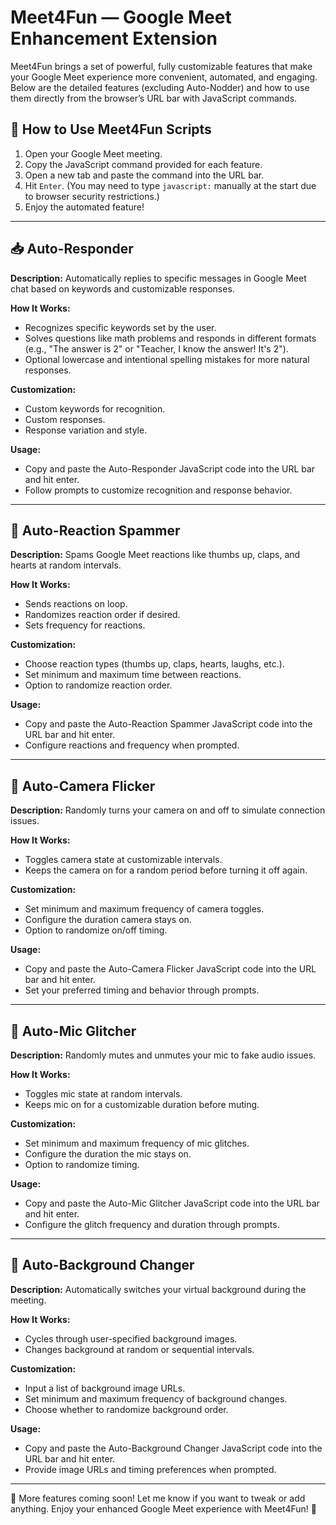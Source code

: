 # Meet4Fun — Google Meet Enhancement Extension

Meet4Fun brings a set of powerful, fully customizable features that make your Google Meet experience more convenient, automated, and engaging. Below are the detailed features (excluding Auto-Nodder) and how to use them directly from the browser’s URL bar with JavaScript commands.

## 🚀 How to Use Meet4Fun Scripts

1. Open your Google Meet meeting.
2. Copy the JavaScript command provided for each feature.
3. Open a new tab and paste the command into the URL bar.
4. Hit `Enter`. (You may need to type `javascript:` manually at the start due to browser security restrictions.)
5. Enjoy the automated feature!

---

## 📥 Auto-Responder

**Description:** Automatically replies to specific messages in Google Meet chat based on keywords and customizable responses.

**How It Works:**
- Recognizes specific keywords set by the user.
- Solves questions like math problems and responds in different formats (e.g., "The answer is 2" or "Teacher, I know the answer! It's 2").
- Optional lowercase and intentional spelling mistakes for more natural responses.

**Customization:**
- Custom keywords for recognition.
- Custom responses.
- Response variation and style.

**Usage:**
- Copy and paste the Auto-Responder JavaScript code into the URL bar and hit enter.
- Follow prompts to customize recognition and response behavior.

---

## 🎉 Auto-Reaction Spammer

**Description:** Spams Google Meet reactions like thumbs up, claps, and hearts at random intervals.

**How It Works:**
- Sends reactions on loop.
- Randomizes reaction order if desired.
- Sets frequency for reactions.

**Customization:**
- Choose reaction types (thumbs up, claps, hearts, laughs, etc.).
- Set minimum and maximum time between reactions.
- Option to randomize reaction order.

**Usage:**
- Copy and paste the Auto-Reaction Spammer JavaScript code into the URL bar and hit enter.
- Configure reactions and frequency when prompted.

---

## 🎥 Auto-Camera Flicker

**Description:** Randomly turns your camera on and off to simulate connection issues.

**How It Works:**
- Toggles camera state at customizable intervals.
- Keeps the camera on for a random period before turning it off again.

**Customization:**
- Set minimum and maximum frequency of camera toggles.
- Configure the duration camera stays on.
- Option to randomize on/off timing.

**Usage:**
- Copy and paste the Auto-Camera Flicker JavaScript code into the URL bar and hit enter.
- Set your preferred timing and behavior through prompts.

---

## 🎤 Auto-Mic Glitcher

**Description:** Randomly mutes and unmutes your mic to fake audio issues.

**How It Works:**
- Toggles mic state at random intervals.
- Keeps mic on for a customizable duration before muting.

**Customization:**
- Set minimum and maximum frequency of mic glitches.
- Configure the duration the mic stays on.
- Option to randomize timing.

**Usage:**
- Copy and paste the Auto-Mic Glitcher JavaScript code into the URL bar and hit enter.
- Configure the glitch frequency and duration through prompts.

---

## 🌴 Auto-Background Changer

**Description:** Automatically switches your virtual background during the meeting.

**How It Works:**
- Cycles through user-specified background images.
- Changes background at random or sequential intervals.

**Customization:**
- Input a list of background image URLs.
- Set minimum and maximum frequency of background changes.
- Choose whether to randomize background order.

**Usage:**
- Copy and paste the Auto-Background Changer JavaScript code into the URL bar and hit enter.
- Provide image URLs and timing preferences when prompted.

---

🚀 More features coming soon! Let me know if you want to tweak or add anything. Enjoy your enhanced Google Meet experience with Meet4Fun! 🎉

